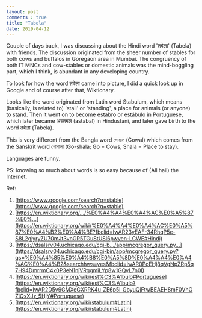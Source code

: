 ```yaml
---
layout: post
comments : true
title: "Tabela"
date: 2019-04-12
---
```



Couple of days back, I was discussing about the Hindi word 'तबेला' (Tabela) with friends. The discussion originated from the sheer number of stables for both cows and buffalos in Goregaon area in Mumbai. The congruency of both IT MNCs and cow-stables or domestic animals was the mind-boggling part, which I think, is abundant in any developing country.

To look for how the word तबेला came into picture, I did a quick look up in Google and of course after that, Wiktionary.

Looks like the word originated from Latin word Stabulum, which means (basically, is related to) 'stall' or 'standing', a place for animals (or anyone) to stand. Then it went on to become estabro or estábulo in Portuguese, which later became अस्तबल (astabal) in Hindustani, and later gave birth to the word तबेला (Tabela).

This is very different from the Bangla word গোয়াল (Gowal) which comes from the Sanskrit word গোশালা (Go-shala; Go = Cows, Shala = Place to stay).

Languages are funny.

PS: knowing so much about words is so easy because of (All hail) the Internet.

Ref:
1. [https://www.google.com/search?q=stable](https://www.google.com/search?q=stable)
2. [https://en.wiktionary.org/…/%E0%A4%A4%E0%A4%AC%E0%A5%87%E0%…](https://en.wiktionary.org/wiki/%E0%A4%A4%E0%A4%AC%E0%A5%87%E0%A4%B2%E0%A4%BE?fbclid=IwAR23yEAF-34RhqP5e-S8L2gjyryZU70mJt3vnGR5TGuStUSI6pwyen-LCWE#Hindi)
3. [https://dsalsrv04.uchicago.edu/cgi-b…/app/mcgregor_query.py…](https://dsalsrv04.uchicago.edu/cgi-bin/app/mcgregor_query.py?qs=%E0%A4%85%E0%A4%B8%E0%A5%8D%E0%A4%A4%E0%A4%AC%E0%A4%B2&searchhws=yes&fbclid=IwAR0PoEHj8qVgNpZRp5q7H94DmrrmC4x0P3eN1njVRggmiLYp8w1GQvL7n0I)
4. [https://en.wiktionary.org/wiki/est%C3%A1bulo#Portuguese](https://en.wiktionary.org/wiki/est%C3%A1bulo?fbclid=IwAR2D5v9GMXeGXRRK4u_ZE6p5i_GbyuQjFtwBEAEH8mF0VhOZiQxXJz_5HjY#Portuguese)
5. [https://en.wiktionary.org/wiki/stabulum#Latin](https://en.wiktionary.org/wiki/stabulum#Latin)